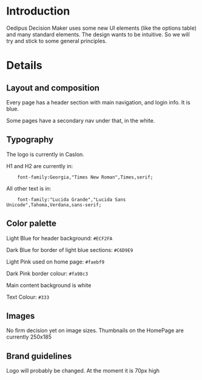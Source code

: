 # Introduction #

Oedipus Decision Maker uses some new UI elements (like the options table) and many standard elements. The design wants to be intuitive. So we will try and stick to some general principles.


# Details #

## Layout and composition ##

Every page has a header section with main navigation, and login info. It is blue.

Some pages have a secondary nav under that, in the white.

## Typography ##

The logo is currently in Caslon.

H1 and H2 are currently in:
```
	font-family:Georgia,"Times New Roman",Times,serif;
```
All other text is in:
```
	font-family:"Lucida Grande","Lucida Sans Unicode",Tahoma,Verdana,sans-serif;
```

## Color palette ##

Light Blue for header background: `#ECF2FA`

Dark Blue for border of light blue sections: `#C6D9E9`


Light Pink used on home page: 	`#faebf9`

Dark Pink border colour: `#fa98c3`


Main content background is white

Text Colour: `#333`

## Images ##

No firm decision yet on image sizes. Thumbnails on the HomePage are currently 250x185

## Brand guidelines ##

Logo will probably be changed. At the moment it is 70px high